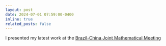 ```yaml
---
layout: post
date: 2024-07-01 07:59:00-0400
inline: true
related_posts: false
---
```


I presented my latest work at the [Brazil-China Joint Mathematical Meeting](https://sbm.org.br/jointmeeting-china/)